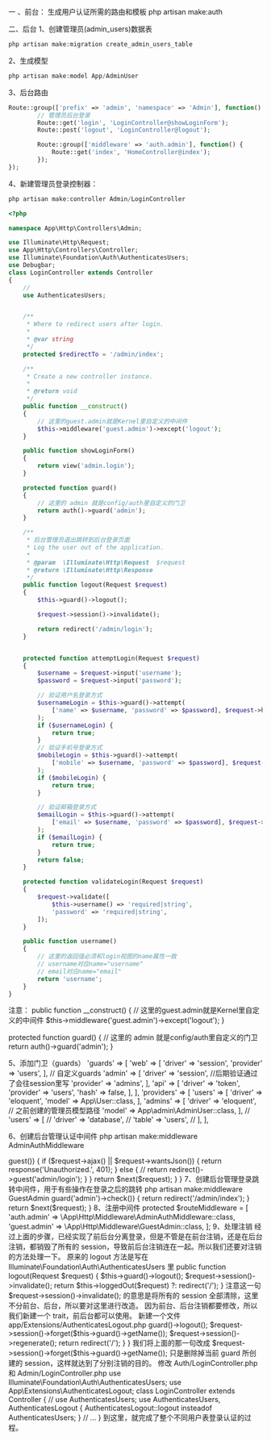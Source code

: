一 、前台：
生成用户认证所需的路由和模板
php artisan make:auth


二、后台
1、创建管理员(admin_users)数据表
```php
php artisan make:migration create_admin_users_table
```
2、生成模型
```php
php artisan make:model App/AdminUser
```
3、后台路由
```php
Route::group(['prefix' => 'admin', 'namespace' => 'Admin'], function() {
    	// 管理员后台登录
    	Route::get('login', 'LoginController@showLoginForm');
    	Route::post('logout', 'LoginController@logout');

    	Route::group(['middleware' => 'auth.admin'], function() {
    		Route::get('index', 'HomeController@index');
    	});
});
```
4、新建管理员登录控制器：
```php
php artisan make:controller Admin/LoginController
```

```php
<?php

namespace App\Http\Controllers\Admin;

use Illuminate\Http\Request;
use App\Http\Controllers\Controller;
use Illuminate\Foundation\Auth\AuthenticatesUsers;
use Debugbar;
class LoginController extends Controller
{
    //
    use AuthenticatesUsers;


    /**
     * Where to redirect users after login.
     *
     * @var string
     */
    protected $redirectTo = '/admin/index';

    /**
     * Create a new controller instance.
     *
     * @return void
     */
    public function __construct()
    {
        // 这里的guest.admin就是Kernel里自定义的中间件
        $this->middleware('guest.admin')->except('logout');
    }

    public function showLoginForm()
    {
        return view('admin.login');
    }

    protected function guard()
    {
        // 这里的 admin 就是config/auth里自定义的门卫
        return auth()->guard('admin');
    }

    /**
     * 后台管理员退出跳转到后台登录页面
     * Log the user out of the application.
     *
     * @param  \Illuminate\Http\Request  $request
     * @return \Illuminate\Http\Response
     */
    public function logout(Request $request)
    {
        $this->guard()->logout();

        $request->session()->invalidate();

        return redirect('/admin/login');
    }


    protected function attemptLogin(Request $request)
    {
        $username = $request->input('username');
        $password = $request->input('password');

        // 验证用户名登录方式
        $usernameLogin = $this->guard()->attempt(
            ['name' => $username, 'password' => $password], $request->has('remember')
        );
        if ($usernameLogin) {
            return true;
        }
        // 验证手机号登录方式
        $mobileLogin = $this->guard()->attempt(
            ['mobile' => $username, 'password' => $password], $request->has('remember')
        );
        if ($mobileLogin) {
            return true;
        }

        // 验证邮箱登录方式
        $emailLogin = $this->guard()->attempt(
            ['email' => $username, 'password' => $password], $request->has('remember')
        );
        if ($emailLogin) {
            return true;
        }
        return false;
    }

    protected function validateLogin(Request $request)
    {
        $request->validate([
            $this->username() => 'required|string',
            'password' => 'required|string',
        ]);
    }

    public function username()
    {
        // 这里的返回值必须和login视图的name属性一致
        // username对应name="username"
        // email对应name="email"
        return 'username';
    }
}
```

注意：
public function __construct()
    {
        // 这里的guest.admin就是Kernel里自定义的中间件
        $this->middleware('guest.admin')->except('logout');
    }


protected function guard()
    {
        // 这里的 admin 就是config/auth里自定义的门卫
        return auth()->guard('admin');
    }


5、添加门卫（guards）
'guards' => [
        'web' => [
            'driver' => 'session',
            'provider' => 'users',
        ],
        // 自定义guards
        'admin' => [
            'driver' => 'session',  //后期验证通过了会往session里写
            'provider' => 'admins',
        ],
        'api' => [
            'driver' => 'token',
            'provider' => 'users',
            'hash' => false,
        ],
    ],
'providers' => [
        'users' => [
            'driver' => 'eloquent',
            'model' => App\User::class,
        ],
        'admins' => [
            'driver' => 'eloquent',
            // 之前创建的管理员模型路径
            'model' => App\admin\AdminUser::class,
        ],
        // 'users' => [
        //     'driver' => 'database',
        //     'table' => 'users',
        // ],
    ],    

6、创建后台管理认证中间件
php artisan make:middleware AdminAuthMiddleware


<?php

namespace App\Http\Middleware;

use Closure;
use Illuminate\Support\Facades\Auth;
class AdminAuthMiddleware
{
    /**
     * Handle an incoming request.
     *
     * @param  \Illuminate\Http\Request  $request
     * @param  \Closure  $next
     * @return mixed
     */
    public function handle($request, Closure $next)
    {
        // 当 auth 中间件判定某个用户未认证，会返回一个 JSON 401 响应，
        // 或者，如果不是Ajax请求的话，将用户重定向到login命名路由（也就是登录页面）。
        
        // 这里的guard('admin')就是之前自定义的管门卫
        if (Auth::guard('admin')->guest()) {
            if ($request->ajax() || $request->wantsJson()) {
                return response('Unauthorized.', 401);
            } else {
                // 
                return redirect()->guest('admin/login');
            }
        }
        return $next($request);
    }
}


7、创建后台管理登录跳转中间件，用于有些操作在登录之后的跳转
php artisan make:middleware GuestAdmin


<?php
    public function handle($request, Closure $next)
    {
        if (auth()->guard('admin')->check()) {
             return redirect('/admin/index');
        }
 
        return $next($request);
    }

8、注册中间件
protected $routeMiddleware = [
    'auth.admin' => \App\Http\Middleware\AdminAuthMiddleware::class,
    'guest.admin' => \App\Http\Middleware\GuestAdmin::class,
];

9、处理注销
经过上面的步骤，已经实现了前后台分离登录，但是不管是在前台注销，还是在后台注销，都销毁了所有的 session，导致前后台注销连在一起。所以我们还要对注销的方法处理一下。
原来的 logout 方法是写在 Illuminate\Foundation\Auth\AuthenticatesUsers 里
public function logout(Request $request)
    {
        $this->guard()->logout();
        $request->session()->invalidate();
        return $this->loggedOut($request) ?: redirect('/');
    }

注意这一句
$request->session()->invalidate();

的意思是将所有的 session 全部清除，这里不分前台、后台，所以要对这里进行改造。
因为前台、后台注销都要修改，所以我们新建一个 trait，前后台都可以使用。
新建一个文件 app/Extensions/AuthenticatesLogout.php
<?php
namespace App\Extensions;
use Illuminate\Http\Request;
trait AuthenticatesLogout
{
    	public function logout(Request $request)
    	{
    		$this->guard()->logout();
    		$request->session()->forget($this->guard()->getName());
		$request->session()->regenerate();
		return redirect('/');
	}
}

我们将上面的那一句改成
 $request->session()->forget($this->guard()->getName());

只是删除掉当前 guard 所创建的 session，这样就达到了分别注销的目的。

修改 Auth/LoginController.php 和 Admin/LoginController.php
use Illuminate\Foundation\Auth\AuthenticatesUsers;
use App\Extensions\AuthenticatesLogout;
class LoginController extends Controller
{
    // use AuthenticatesUsers;
    use AuthenticatesUsers, AuthenticatesLogout {
      AuthenticatesLogout::logout insteadof AuthenticatesUsers;
    }
    // ...
}    

到这里，就完成了整个不同用户表登录认证的过程。
